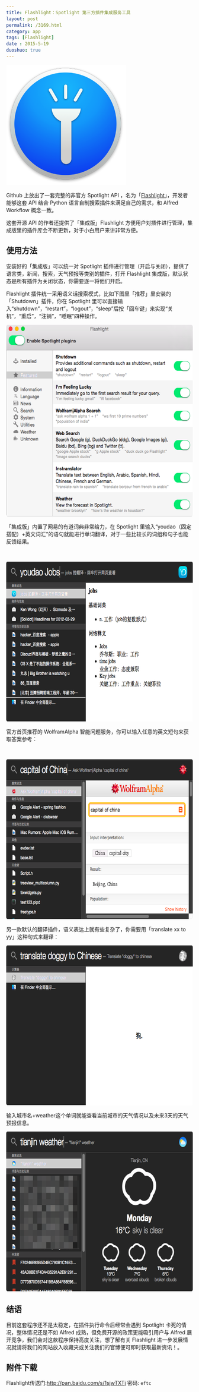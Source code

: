 ```yaml
---
title: Flashlight：Spotlight 第三方插件集成服务工具
layout: post
permalink: /3169.html
category: app
tags: [Flashlight]
date : 2015-5-19
duoshuo: true
---
```

[<img class="  wp-image-3177 aligncenter" src="/wp-content/uploads/2015/05/CfakepathFlashlight.png" alt="CfakepathFlashlight" width="324" height="324" />][1]

Github 上放出了一套完整的非官方 Spotlight API ，名为「<a title="" href="https://github.com/nate-parrott/Flashlight/releases" target="_blank" data-original-title="">Flashlight</a>」，开发者能够这套 API 结合 Python 语言自制搜索插件来满足自己的需求，和 Alfred Workflow 概念一致。

这套开源 API 的作者还提供了「集成版」Flashlight 方便用户对插件进行管理，集成版里的插件库会不断更新，对于小白用户来讲非常方便。

## 使用方法

安装好的「集成版」可以统一对 Spotlight 插件进行管理（开启与关闭），提供了语言类，新闻，搜索，天气预报等类别的插件，打开 Flashlight 集成版，默认状态是所有插件为关闭状态，你需要逐一将他们开启。

Flashlight 插件统一采用语义话搜索模式，比如下图里「推荐」里安装的「Shutdown」插件，你在 Spotlight 里可以直接输入“shutdown”，“restart”，“logout”，“sleep”后按「回车键」来实现“关机”，“重启”，“注销”，“睡眠”四种操作。

[<img class="attachment-full" src="/wp-content/uploads/2015/05/CfakepathSpotlight-Flashlight.png" alt="CfakepathSpotlight-Flashlight" width="602" height="516" />][2]

「集成版」内置了网易的有道词典非常给力，在 Spotlight 里输入“youdao（固定搭配）+英文词汇”的语句就能进行单词翻译，对于一些比较长的词组和句子也能反馈结果。

&nbsp;

[<img class="attachment-full" src="/wp-content/uploads/2015/05/CfakepathSpotlight-Flashlight-Youdao.png" alt="CfakepathSpotlight-Flashlight-Youdao" width="680" height="430" />][3]

官方首页推荐的 WolframAlpha 智能问题服务，你可以输入任意的英文短句来获取答案参考：

&nbsp;

[<img class="attachment-full" src="/wp-content/uploads/2015/05/CfakepathSpotlight-Flashlight-WolframAlpha.png" alt="CfakepathSpotlight-Flashlight-WolframAlpha" width="680" height="430" />][4]

另一款默认的翻译插件，语义表达上就有些复杂了，你需要用「translate xx to yy」这种句式来翻译：

[<img class="attachment-full" src="/wp-content/uploads/2015/05/CfakepathSpotlight-Flashlight-Translate.png" alt="CfakepathSpotlight-Flashlight-Translate" width="680" height="430" />][5]

输入城市名+weather这个单词就能查看当前城市的天气情况以及未来3天的天气预报信息。

[<img class="attachment-full" src="/wp-content/uploads/2015/05/CfakepathSpotlight-Flashlight-Weather-1.png" alt="CfakepathSpotlight-Flashlight-Weather-1" width="680" height="430" />][6]

## 结语

目前这套程序还不是太稳定，在插件执行命令后经常会遇到 Spotlight 卡死的情况，整体情况还是不如 Alfred 成熟，但免费开源的政策更能吸引用户与 Alfred 展开竞争，我们会对这款程序保持高度关注，想了解有关 Flashlight 进一步发展情况就请将我们的网站放入收藏夹或关注我们的官博便可即时获取最新资讯！。

## 附件下载

Flashlight传送门:<http://pan.baidu.com/s/1sjwTXTj> 密码: `eftc`

 [1]: /wp-content/uploads/2015/05/CfakepathFlashlight.png
 [2]: /wp-content/uploads/2015/05/CfakepathSpotlight-Flashlight.png
 [3]: /wp-content/uploads/2015/05/CfakepathSpotlight-Flashlight-Youdao.png
 [4]: /wp-content/uploads/2015/05/CfakepathSpotlight-Flashlight-WolframAlpha.png
 [5]: /wp-content/uploads/2015/05/CfakepathSpotlight-Flashlight-Translate.png
 [6]: /wp-content/uploads/2015/05/CfakepathSpotlight-Flashlight-Weather-1.png


